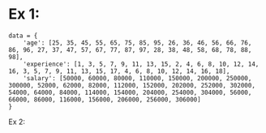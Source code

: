 # Ex 1:
    data = {
        'age': [25, 35, 45, 55, 65, 75, 85, 95, 26, 36, 46, 56, 66, 76, 86, 96, 27, 37, 47, 57, 67, 77, 87, 97, 28, 38, 48, 58, 68, 78, 88, 98],
        'experience': [1, 3, 5, 7, 9, 11, 13, 15, 2, 4, 6, 8, 10, 12, 14, 16, 3, 5, 7, 9, 11, 13, 15, 17, 4, 6, 8, 10, 12, 14, 16, 18],
        'salary': [50000, 60000, 80000, 110000, 150000, 200000, 250000, 300000, 52000, 62000, 82000, 112000, 152000, 202000, 252000, 302000, 54000, 64000, 84000, 114000, 154000, 204000, 254000, 304000, 56000, 66000, 86000, 116000, 156000, 206000, 256000, 306000]
    }


Ex 2:
